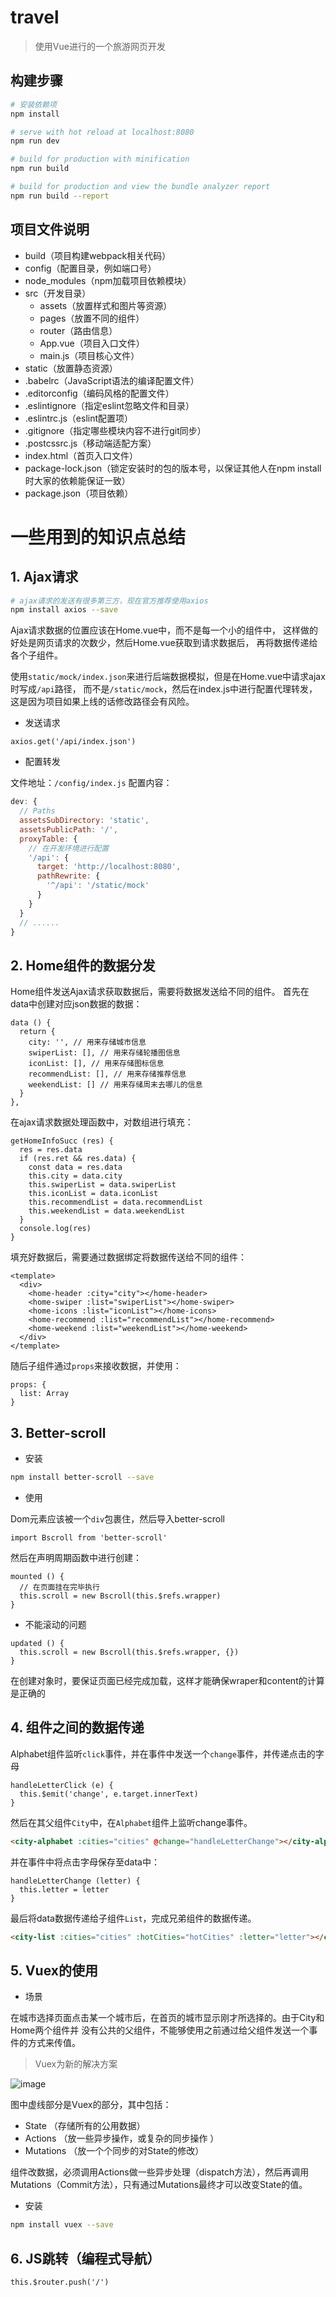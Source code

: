 # travel

> 使用Vue进行的一个旅游网页开发

## 构建步骤

``` bash
# 安装依赖项
npm install

# serve with hot reload at localhost:8080
npm run dev

# build for production with minification
npm run build

# build for production and view the bundle analyzer report
npm run build --report
```

## 项目文件说明
- build（项目构建webpack相关代码）
- config（配置目录，例如端口号）
- node_modules（npm加载项目依赖模块）
- src（开发目录）
  - assets（放置样式和图片等资源）
  - pages（放置不同的组件）
  - router（路由信息）
  - App.vue（项目入口文件）
  - main.js（项目核心文件）
- static（放置静态资源）
- .babelrc（JavaScript语法的编译配置文件）
- .editorconfig（编码风格的配置文件）
- .eslintignore（指定eslint忽略文件和目录）
- .eslintrc.js（eslint配置项）
- .gitignore（指定哪些模块内容不进行git同步）
- .postcssrc.js（移动端适配方案）
- index.html（首页入口文件）
- package-lock.json（锁定安装时的包的版本号，以保证其他人在npm install时大家的依赖能保证一致）
- package.json（项目依赖）

# 一些用到的知识点总结
## 1. Ajax请求
```bash
# ajax请求的发送有很多第三方，现在官方推荐使用axios
npm install axios --save
```
Ajax请求数据的位置应该在Home.vue中，而不是每一个小的组件中，
这样做的好处是网页请求的次数少，然后Home.vue获取到请求数据后，
再将数据传递给各个子组件。

使用`static/mock/index.json`来进行后端数据模拟，但是在Home.vue中请求ajax时写成`/api`路径，
而不是`/static/mock`，然后在index.js中进行配置代理转发，这是因为项目如果上线的话修改路径会有风险。
- 发送请求
```vue
axios.get('/api/index.json')
```
- 配置转发

文件地址：`/config/index.js`
配置内容：
```javascript
dev: {
  // Paths
  assetsSubDirectory: 'static',
  assetsPublicPath: '/',
  proxyTable: {
    // 在开发环境进行配置
    '/api': {
      target: 'http://localhost:8080',
      pathRewrite: {
        '^/api': '/static/mock'
      }
    }
  }
  // ......
}
```

## 2. Home组件的数据分发
Home组件发送Ajax请求获取数据后，需要将数据发送给不同的组件。
首先在data中创建对应json数据的数据：
```vue
data () {
  return {
    city: '', // 用来存储城市信息
    swiperList: [], // 用来存储轮播图信息
    iconList: [], // 用来存储图标信息
    recommendList: [], // 用来存储推荐信息
    weekendList: [] // 用来存储周末去哪儿的信息
  }
},
```
在ajax请求数据处理函数中，对数组进行填充：
```vue
getHomeInfoSucc (res) {
  res = res.data
  if (res.ret && res.data) {
    const data = res.data
    this.city = data.city
    this.swiperList = data.swiperList
    this.iconList = data.iconList
    this.recommendList = data.recommendList
    this.weekendList = data.weekendList
  }
  console.log(res)
}
```
填充好数据后，需要通过数据绑定将数据传送给不同的组件：
```vue
<template>
  <div>
    <home-header :city="city"></home-header>
    <home-swiper :list="swiperList"></home-swiper>
    <home-icons :list="iconList"></home-icons>
    <home-recommend :list="recommendList"></home-recommend>
    <home-weekend :list="weekendList"></home-weekend>
  </div>
</template>
```
随后子组件通过`props`来接收数据，并使用：
```vue
props: {
  list: Array
}
```
## 3. Better-scroll
- 安装
```bash
npm install better-scroll --save
```
- 使用

Dom元素应该被一个`div`包裹住，然后导入better-scroll
```vue
import Bscroll from 'better-scroll'
```
然后在声明周期函数中进行创建：
```vue
mounted () {
  // 在页面挂在完毕执行
  this.scroll = new Bscroll(this.$refs.wrapper)
}
```
- 不能滚动的问题
```vue
updated () {
  this.scroll = new Bscroll(this.$refs.wrapper, {})
}
```
在创建对象时，要保证页面已经完成加载，这样才能确保wraper和content的计算是正确的

## 4. 组件之间的数据传递
Alphabet组件监听`click`事件，并在事件中发送一个`change`事件，并传递点击的字母
```vue
handleLetterClick (e) {
  this.$emit('change', e.target.innerText)
}
```
然后在其父组件`City`中，在`Alphabet`组件上监听change事件。
```html
<city-alphabet :cities="cities" @change="handleLetterChange"></city-alphabet>
```
并在事件中将点击字母保存至data中：
```vue
handleLetterChange (letter) {
  this.letter = letter
}
```
最后将data数据传递给子组件`List`，完成兄弟组件的数据传递。
```html
<city-list :cities="cities" :hotCities="hotCities" :letter="letter"></city-list>
```
## 5. Vuex的使用
- 场景

在城市选择页面点击某一个城市后，在首页的城市显示刚才所选择的。由于City和Home两个组件并
没有公共的父组件，不能够使用之前通过给父组件发送一个事件的方式来传值。
> Vuex为新的解决方案

![image](https://github.com/nickwang94/Travel/blob/master/imageForReadmeFile/Snipaste_2021-04-07_09-02-17.png)

图中虚线部分是Vuex的部分，其中包括：
- State （存储所有的公用数据）
- Actions （放一些异步操作，或复杂的同步操作 ）
- Mutations （放一个个同步的对State的修改）

组件改数据，必须调用Actions做一些异步处理（dispatch方法），然后再调用Mutations（Commit方法），只有通过Mutations最终才可以改变State的值。

- 安装
```bash
npm install vuex --save
```
## 6. JS跳转（编程式导航）
```vue
this.$router.push('/')
```
